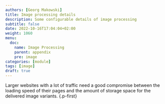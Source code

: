 ```yaml
---
authors: [Georg Makowski]
title: Image processing details
description: Some configurable details of image processing
subtitle: false
date: 2022-10-16T17:04:04+02:00 
weight: 1060
menu:
  doc:
    name: Image Processing
    parent: appendix
    pre: image
categories: [module]
tags: [image]
draft: true
---
```


Larger websites with a lot of traffic need a good compromise between the loading speed of their pages and the amount of storage space for the delivered image variants.
{.p-first} <!--more-->
